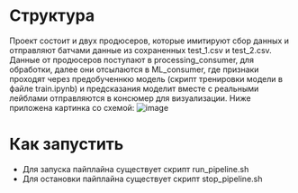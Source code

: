 # Структура
Проект состоит и двух продюсеров, которые имитируют сбор данных и отправляют батчами данные из сохраненных test_1.csv и test_2.csv. Данные от продюсеров поступают в processing_consumer, для обработки, далее они отсылаются в ML_consumer, где признаки проходят через предобученнкю модель (скрипт тренировки модели в файле train.ipynb) и предсказания моделит вместе с реальными лейблами отправляются в консюмер для визуализации.
Ниже приложена картинка со схемой:
![image](https://github.com/user-attachments/assets/832ff107-3855-44b3-b405-860f8146ac5b)
# Как запустить
- Для запуска пайплайна существует скрипт run_pipeline.sh
- Для остановки пайплайна существует скрипт stop_pipeline.sh
